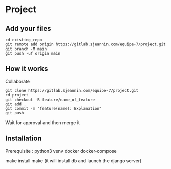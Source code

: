 # Project

## Add your files


```
cd existing_repo
git remote add origin https://gitlab.sjeannin.com/equipe-7/project.git
git branch -M main
git push -uf origin main
```

## How it works

Collaborate
```
git clone https://gitlab.sjeannin.com/equipe-7/project.git
cd project
git checkout -B feature/name_of_feature
git add .
git commit -m "feature(name): Explanation"
git push
```

Wait for approval and then merge it

## Installation 
Prerequisite : python3 venv docker docker-compose

make install 
make (it will install db and launch the django server)
